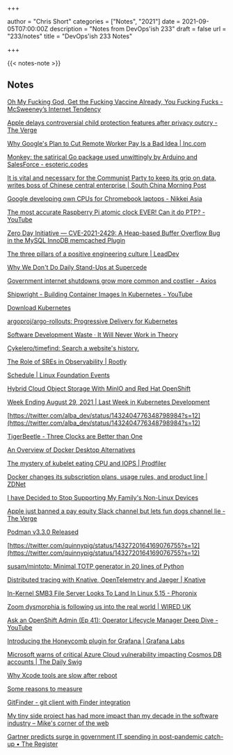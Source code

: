 +++

author = "Chris Short"
categories = ["Notes", "2021"]
date = 2021-09-05T07:00:00Z
description = "Notes from DevOps'ish 233"
draft = false
url = "233/notes"
title = "DevOps'ish 233 Notes"

+++

{{< notes-note >}}

## Notes

[Oh My Fucking God, Get the Fucking Vaccine Already, You Fucking Fucks - McSweeney’s Internet Tendency](https://www.mcsweeneys.net/articles/oh-my-fucking-god-get-the-fucking-vaccine-already-you-fucking-fucks)

[Apple delays controversial child protection features after privacy outcry - The Verge](https://www.theverge.com/2021/9/3/22655644/apple-delays-controversial-child-protection-features-csam-privacy)

[Why Google's Plan to Cut Remote Worker Pay Is a Bad Idea | Inc.com](https://www.inc.com/minda-zetlin/google-remote-pay-cut-calculator-facebook-twitter-employees-policy.html)

[Monkey: the satirical Go package used unwittingly by Arduino and SalesForce - esoteric.codes](https://esoteric.codes/blog/bouk-monkey-satirical-code-used-by-people-who-dont-get-the-joke)

[It is vital and necessary for the Communist Party to keep its grip on data, writes boss of Chinese central enterprise | South China Morning Post](https://www.scmp.com/tech/big-tech/article/3146925/it-vital-and-necessary-communist-party-keep-its-grip-data-writes-boss)

[Google developing own CPUs for Chromebook laptops - Nikkei Asia](https://asia.nikkei.com/Business/Tech/Semiconductors/Google-developing-own-CPUs-for-Chromebook-laptops)

[The most accurate Raspberry Pi atomic clock EVER! Can it do PTP? - YouTube](https://www.youtube.com/watch?v=tU0xC1ynaT8)

[Zero Day Initiative — CVE-2021-2429: A Heap-based Buffer Overflow Bug in the MySQL InnoDB memcached Plugin](https://www.zerodayinitiative.com/blog/2021/9/2/cve-2021-2429-a-heap-based-buffer-overflow-bug-in-the-mysql-innodb-memcached-plugin)

[The three pillars of a positive engineering culture | LeadDev](https://leaddev.com/culture-engagement-motivation/three-pillars-positive-engineering-culture?utm_source=Pointer&utm_campaign=9d31b228a8-ISSUE_249&utm_medium=email&utm_term=0_6ba2b83261-9d31b228a8-300312877)

[Why We Don't Do Daily Stand-Ups at Supercede](https://jezenthomas.com/why-we-dont-do-daily-stand-ups-at-supercede/?utm_source=Pointer&utm_campaign=9d31b228a8-ISSUE_249&utm_medium=email&utm_term=0_6ba2b83261-9d31b228a8-300312877)

[Government internet shutdowns grow more common and costlier - Axios](https://www.axios.com/government-internet-shutdowns-more-common-costlier-287f122e-5035-4e2f-88b1-6743a30c0995.html)

[Shipwright - Building Container Images In Kubernetes - YouTube](https://www.youtube.com/watch?v=tqsSQTewcwM)

[Download Kubernetes](https://www.downloadkubernetes.com/)

[argoproj/argo-rollouts: Progressive Delivery for Kubernetes](https://github.com/argoproj/argo-rollouts)

[Software Development Waste · It Will Never Work in Theory](https://neverworkintheory.org/2021/08/29/software-development-waste.html?utm_source=Pointer&utm_campaign=9d31b228a8-ISSUE_249&utm_medium=email&utm_term=0_6ba2b83261-9d31b228a8-300312877)

[Cykelero/timefind: Search a website's history.](https://github.com/Cykelero/timefind?utm_source=Pointer&utm_campaign=9d31b228a8-ISSUE_249&utm_medium=email&utm_term=0_6ba2b83261-9d31b228a8-300312877)

[The Role of SREs in Observability | Rootly](https://rootly.io/blog/the-role-of-sres-in-observability)

[Schedule | Linux Foundation Events](https://events.linuxfoundation.org/gitopscon-north-america/program/schedule/)

[Hybrid Cloud Object Storage With MinIO and Red Hat OpenShift](https://cloud.redhat.com/blog/hybrid-cloud-object-storage-with-minio-and-red-hat-openshift)

[Week Ending August 29, 2021 | Last Week in Kubernetes Development](https://lwkd.info/2021/20210831)

[https://twitter.com/alba_dev/status/1432404776348798984?s=12](https://twitter.com/alba_dev/status/1432404776348798984?s=12)

[TigerBeetle - Three Clocks are Better than One](https://www.tigerbeetle.com/post/three-clocks-are-better-than-one)

[An Overview of Docker Desktop Alternatives](https://matt-rickard.com/docker-desktop-alternatives/)

[The mystery of kubelet eating CPU and IOPS | Prodfiler](https://prodfiler.com/blog/the-mystery-of-kubelet-eating-cpu-and-iops/)

[Docker changes its subscription plans, usage rules, and product line | ZDNet](https://www.zdnet.com/article/docker-changes-its-subscription-plans-usage-rules-and-product-line/)

[I have Decided to Stop Supporting My Family's Non-Linux Devices](http://misc-stuff.terraaeon.com/articles/support-only-linux.html/)

[Apple just banned a pay equity Slack channel but lets fun dogs channel lie - The Verge](https://www.theverge.com/2021/8/31/22650751/apple-bans-pay-equity-slack-channel)

[Podman v3.3.0 Released](https://podman.io/releases/2021/08/31/podman-release-v3.3.0.html)

[https://twitter.com/quinnypig/status/1432720164169076755?s=12](https://twitter.com/quinnypig/status/1432720164169076755?s=12)

[susam/mintotp: Minimal TOTP generator in 20 lines of Python](https://github.com/susam/mintotp)

[Distributed tracing with Knative, OpenTelemetry and Jaeger | Knative](https://knative.dev/blog/2021/08/20/distributed-tracing-with-knative-opentelemetry-and-jaeger/)

[In-Kernel SMB3 File Server Looks To Land In Linux 5.15 - Phoronix](https://www.phoronix.com/scan.php?page=news_item&px=SMB3-KSMBD-Linux-5.15-PR)

[Zoom dysmorphia is following us into the real world | WIRED UK](https://www.wired.co.uk/article/zoom-dysmorphia)

[Ask an OpenShift Admin (Ep 41): Operator Lifecycle Manager Deep Dive - YouTube](https://www.youtube.com/watch?v=aA6aEOfSG9g)

[Introducing the Honeycomb plugin for Grafana | Grafana Labs](https://grafana.com/blog/2021/08/30/introducing-the-honeycomb-plugin-for-grafana/)

[Microsoft warns of critical Azure Cloud vulnerability impacting Cosmos DB accounts | The Daily Swig](https://portswigger.net/daily-swig/microsoft-warns-of-critical-azure-cloud-vulnerability-impacting-cosmos-db-accounts)

[Why Xcode tools are slow after reboot](https://lapcatsoftware.com/articles/xcrun.html)

[Some reasons to measure](https://danluu.com/why-benchmark/)

[GitFinder - git client with Finder integration](https://gitfinder.com/)

[My tiny side project has had more impact than my decade in the software industry – Mike's corner of the web](https://mike.zwobble.org/2021/08/side-projects-vs-industry/)

[Gartner predicts surge in government IT spending in post-pandemic catch-up • The Register](https://www.theregister.com/2021/08/31/gartner_government_it_spend_figs/)
